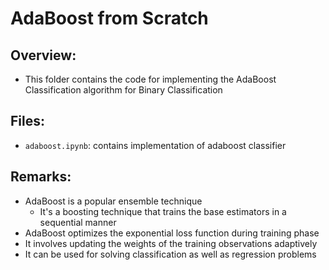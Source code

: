 # AdaBoost from Scratch

## Overview:
- This folder contains the code for implementing the AdaBoost Classification algorithm for Binary Classification
 
## Files:
- `adaboost.ipynb`: contains implementation of adaboost classifier

## Remarks:
- AdaBoost is a popular ensemble technique
  - It's a boosting technique that trains the base estimators in a sequential manner
- AdaBoost optimizes the exponential loss function during training phase
- It involves updating the weights of the training observations adaptively
- It can be used for solving classification as well as regression problems
